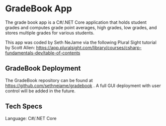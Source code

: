 # GradeBook App

The grade book app is a C#/.NET Core application that holds student grades and computes grade point averages, high grades, low grades, and stores multiple grades for various students.

This app was coded by Seth NeJame via the following Plural Sight tutorial by Scott Allen:
https://app.pluralsight.com/library/courses/csharp-fundamentals-dev/table-of-contents

## GradeBook Deployment

The GradeBook repository can be found at https://github.com/sethnejame/gradebook .  A full GUI deployment with user control will be added in the future.

## Tech Specs

Language: C#/.NET Core
